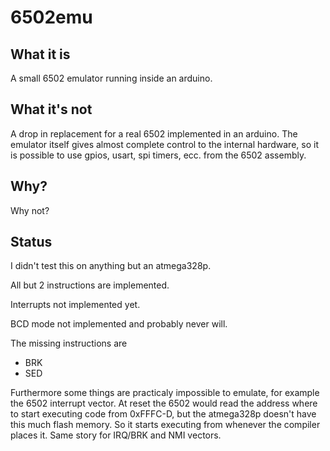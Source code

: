 # 6502emu
## What it is
A small 6502 emulator running inside an arduino.

## What it's not
A drop in replacement for a real 6502 implemented in an arduino.
The emulator itself gives almost complete control to the internal hardware, so it is possible to use gpios, usart, spi timers, ecc. from the 6502 assembly. 

## Why?
Why not?

## Status
I didn't test this on anything but an atmega328p.

All but 2 instructions are implemented.

Interrupts not implemented yet.

BCD mode not implemented and probably never will.

The missing instructions are
 * BRK
 * SED

Furthermore some things are practicaly impossible to emulate, for example the 6502 interrupt vector. At reset the 6502 would read the address where to start executing code from 0xFFFC-D, but the atmega328p doesn't have this much flash memory. So it starts executing from whenever the compiler places it. Same story for IRQ/BRK and NMI vectors.
